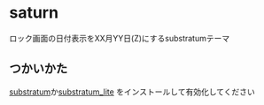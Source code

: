 # saturn
ロック画面の日付表示をXX月YY日(Z)にするsubstratumテーマ

## つかいかた
[substratum](https://play.google.com/store/apps/details?id=projekt.substratum)か[substratum_lite](https://play.google.com/store/apps/details?id=projekt.substratum.lite) をインストールして有効化してください